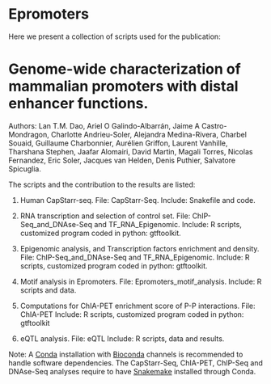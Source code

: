 # Epromoters


Here we present a collection of scripts used for the publication:

# Genome-wide characterization of mammalian promoters with distal enhancer functions.

Authors: Lan T.M. Dao, Ariel O Galindo-Albarrán, Jaime A Castro-Mondragon, Charlotte Andrieu-Soler, Alejandra Medina-Rivera, Charbel Souaid, Guillaume Charbonnier, Aurélien Griffon, Laurent Vanhille, Tharshana Stephen, Jaafar Alomairi, David Martin, Magali Torres, Nicolas Fernandez, Eric Soler, Jacques van Helden, Denis Puthier, Salvatore Spicuglia.

The scripts and the contribution to the results are listed:

1.	Human CapStarr-seq. 
	File: CapStarr-Seq.
	Include: Snakefile and code.

2.	RNA transcription and selection of control set.
	File: ChIP-Seq_and_DNAse-Seq and TF_RNA_Epigenomic.
	Include: R scripts, customized program coded in python: gtftoolkit.

3.	Epigenomic analysis, and Transcription factors enrichment and density.
	File: ChIP-Seq_and_DNAse-Seq and TF_RNA_Epigenomic.
	Include: R scripts, customized program coded in python: gtftoolkit.

4.	Motif analysis in Epromoters.
	File: Epromoters_motif_analysis.
	Include: R scripts and data. 
5.	Computations for ChIA-PET enrichment score of P-P interactions.
	File: ChIA-PET
	Include: R scripts, customized program coded in python: gtftoolkit 
6.	eQTL analysis.
	File: eQTL
	Include: R scripts, data and results.

Note: A [Conda](https://conda.io/docs/) installation with [Bioconda](https://bioconda.github.io/) channels is recommended to handle software dependencies.
The CapStarr-Seq, ChIA-PET, ChIP-Seq and DNAse-Seq analyses require to have [Snakemake](https://snakemake.readthedocs.io/en/stable/) installed through Conda.


